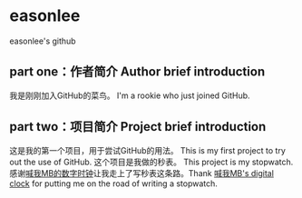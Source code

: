 # easonlee
easonlee's github
## part one：作者简介 Author brief introduction
我是刚刚加入GitHub的菜鸟。 I'm a rookie who just joined GitHub.
## part two：项目简介 Project brief introduction
这是我的第一个项目，用于尝试GitHub的用法。 This is my first project to try out the use of GitHub.
这个项目是我做的秒表。 This project is my stopwatch.
感谢[喊我MB的数字时钟](https://www.cnblogs.com/masterb/p/12269835.html)让我走上了写秒表这条路。Thank [喊我MB's digital clock](https://www.cnblogs.com/masterb/p/12269835.html) for putting me on the road of writing a stopwatch.
